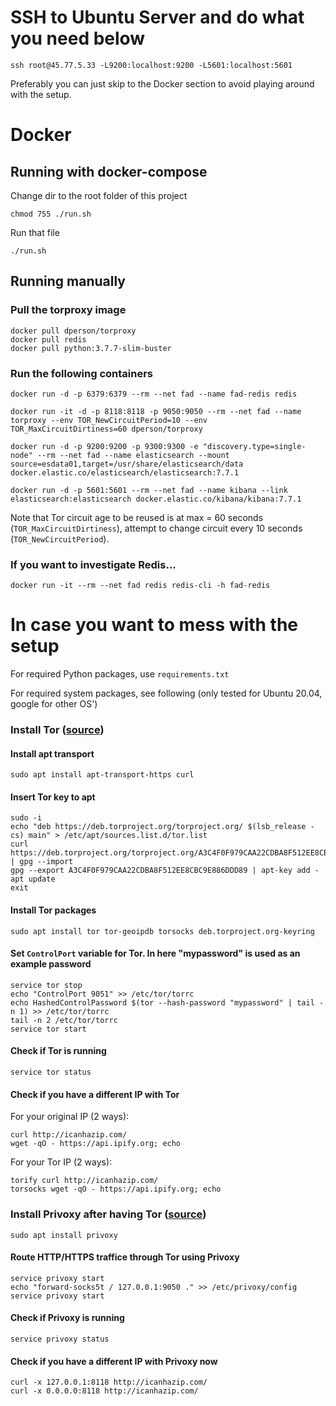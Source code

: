 # SSH to Ubuntu Server and do what you need below
```
ssh root@45.77.5.33 -L9200:localhost:9200 -L5601:localhost:5601
```
Preferably you can just skip to the Docker section to avoid playing around with the setup.


# Docker

## Running with docker-compose
Change dir to the root folder of this project
```
chmod 755 ./run.sh
```
Run that file
```
./run.sh
```

## Running manually
### Pull the torproxy image
```
docker pull dperson/torproxy
docker pull redis
docker pull python:3.7.7-slim-buster
```

### Run the following containers
```
docker run -d -p 6379:6379 --rm --net fad --name fad-redis redis

docker run -it -d -p 8118:8118 -p 9050:9050 --rm --net fad --name torproxy --env TOR_NewCircuitPeriod=10 --env TOR_MaxCircuitDirtiness=60 dperson/torproxy

docker run -d -p 9200:9200 -p 9300:9300 -e "discovery.type=single-node" --rm --net fad --name elasticsearch --mount source=esdata01,target=/usr/share/elasticsearch/data docker.elastic.co/elasticsearch/elasticsearch:7.7.1

docker run -d -p 5601:5601 --rm --net fad --name kibana --link elasticsearch:elasticsearch docker.elastic.co/kibana/kibana:7.7.1
```
Note that Tor circuit age to be reused is at max = 60 seconds (`TOR_MaxCircuitDirtiness`), attempt to change circuit every 10 seconds (`TOR_NewCircuitPeriod`).


### If you want to investigate Redis...
```
docker run -it --rm --net fad redis redis-cli -h fad-redis
```


# In case you want to mess with the setup

For required Python packages, use `requirements.txt`

For required system packages, see following (only tested for Ubuntu 20.04, google for other OS')
### Install Tor ([source](https://www.linuxuprising.com/2018/10/how-to-install-and-use-tor-as-proxy-in.html))
#### Install apt transport
```
sudo apt install apt-transport-https curl
```
#### Insert Tor key to apt
```
sudo -i
echo "deb https://deb.torproject.org/torproject.org/ $(lsb_release -cs) main" > /etc/apt/sources.list.d/tor.list
curl https://deb.torproject.org/torproject.org/A3C4F0F979CAA22CDBA8F512EE8CBC9E886DDD89.asc | gpg --import
gpg --export A3C4F0F979CAA22CDBA8F512EE8CBC9E886DDD89 | apt-key add -
apt update
exit
```
#### Install Tor packages
```
sudo apt install tor tor-geoipdb torsocks deb.torproject.org-keyring
```
#### Set `ControlPort` variable for Tor. In here "mypassword" is used as an example password
```
service tor stop
echo "ControlPort 9051" >> /etc/tor/torrc
echo HashedControlPassword $(tor --hash-password "mypassword" | tail -n 1) >> /etc/tor/torrc
tail -n 2 /etc/tor/torrc
service tor start
```
#### Check if Tor is running
```
service tor status
```
#### Check if you have a different IP with Tor
For your original IP (2 ways):
```
curl http://icanhazip.com/
wget -qO - https://api.ipify.org; echo
```
For your Tor IP (2 ways):
```
torify curl http://icanhazip.com/
torsocks wget -qO - https://api.ipify.org; echo
```

### Install Privoxy after having Tor ([source](https://www.linuxuprising.com/2018/10/how-to-install-and-use-tor-as-proxy-in.html))
```
sudo apt install privoxy
```
#### Route HTTP/HTTPS traffice through Tor using Privoxy
```
service privoxy start
echo "forward-socks5t / 127.0.0.1:9050 ." >> /etc/privoxy/config
service privoxy start
```
#### Check if Privoxy is running
```
service privoxy status
```
#### Check if you have a different IP with Privoxy now
```
curl -x 127.0.0.1:8118 http://icanhazip.com/
curl -x 0.0.0.0:8118 http://icanhazip.com/
```

